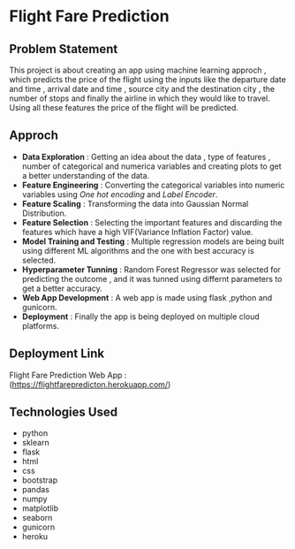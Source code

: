 
# Flight Fare Prediction

## Problem Statement

This project is about creating an app using machine learning approch , which predicts the price of the flight using the inputs like the departure date and time , arrival date and time , source city and the destination city , the number of stops and finally the airline in which they would like to travel. Using all these features the price of the flight will be predicted. 

## Approch

- **Data Exploration** : Getting an idea about the data , type of features , number of categorical and numerica variables and creating plots to get a better understanding of the data.
- **Feature Engineering** : Converting the categorical variables into numeric variables using *One hot encoding* and *Label Encoder*.
- **Feature Scaling** : Transforming the data into Gaussian Normal Distribution.
- **Feature Selection** : Selecting the important features and discarding the features which have a high VIF(Variance Inflation Factor) value.
- **Model Training and Testing** : Multiple regression models are being built using different ML algorithms and the one with best accuracy is selected.
- **Hyperparameter Tunning** : Random Forest Regressor was selected for predicting the outcome , and it was tunned using differnt parameters to get a better accuracy.
- **Web App Development** : A web app is made using flask ,python and gunicorn.
- **Deployment** : Finally the app is being deployed on multiple cloud platforms.

## Deployment Link

Flight Fare Prediction Web App : (https://flightfarepredicton.herokuapp.com/)

## Technologies Used 

- python
- sklearn
- flask
- html 
- css
- bootstrap
- pandas
- numpy
- matplotlib
- seaborn
- gunicorn
- heroku
